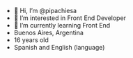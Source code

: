 - 👋 Hi, I’m @pipachiesa
- 👀 I’m interested in Front End Developer
- 🌱 I’m currently learning Front End
- Buenos Aires, Argentina
- 16 years old
- Spanish and English (language)

<!---
pipachiesa/pipachiesa is a ✨ special ✨ repository because its `README.md` (this file) appears on your GitHub profile.
You can click the Preview link to take a look at your changes.
--->
